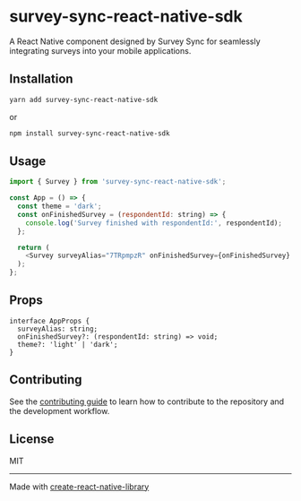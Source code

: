 # survey-sync-react-native-sdk

A React Native component designed by Survey Sync for seamlessly integrating surveys into your mobile applications.

## Installation

```sh
yarn add survey-sync-react-native-sdk
```

or

```sh
npm install survey-sync-react-native-sdk
```

## Usage

```js
import { Survey } from 'survey-sync-react-native-sdk';

const App = () => {
  const theme = 'dark';
  const onFinishedSurvey = (respondentId: string) => {
    console.log('Survey finished with respondentId:', respondentId);
  };

  return (
    <Survey surveyAlias="7TRpmpzR" onFinishedSurvey={onFinishedSurvey} theme={theme} />
  );
};
```

## Props
```
interface AppProps {
  surveyAlias: string;
  onFinishedSurvey?: (respondentId: string) => void;
  theme?: 'light' | 'dark';
}
```


## Contributing

See the [contributing guide](CONTRIBUTING.md) to learn how to contribute to the repository and the development workflow.

## License

MIT

---

Made with [create-react-native-library](https://github.com/callstack/react-native-builder-bob)

